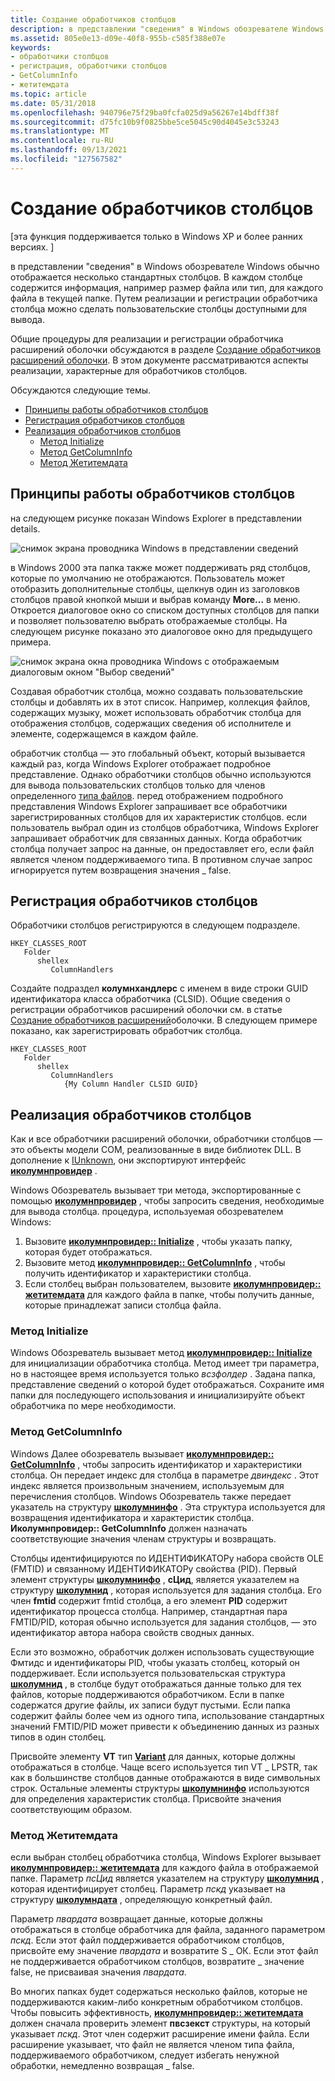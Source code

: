 ```yaml
---
title: Создание обработчиков столбцов
description: в представлении "сведения" в Windows обозревателе Windows обычно отображается несколько стандартных столбцов.
ms.assetid: 805e0e13-d09e-40f8-955b-c585f388e07e
keywords:
- обработчики столбцов
- регистрация, обработчики столбцов
- GetColumnInfo
- жетитемдата
ms.topic: article
ms.date: 05/31/2018
ms.openlocfilehash: 940796e75f29ba0fcfa025d9a56267e14bdff38f
ms.sourcegitcommit: d75fc10b9f0825bbe5ce5045c90d4045e3c53243
ms.translationtype: MT
ms.contentlocale: ru-RU
ms.lasthandoff: 09/13/2021
ms.locfileid: "127567582"
---
```

# <a name="creating-column-handlers"></a>Создание обработчиков столбцов

\[эта функция поддерживается только в Windows XP и более ранних версиях. \]

в представлении "сведения" в Windows обозревателе Windows обычно отображается несколько стандартных столбцов. В каждом столбце содержится информация, например размер файла или тип, для каждого файла в текущей папке. Путем реализации и регистрации обработчика столбца можно сделать пользовательские столбцы доступными для вывода.

Общие процедуры для реализации и регистрации обработчика расширений оболочки обсуждаются в разделе [Создание обработчиков расширений оболочки](/windows/desktop/shell/handlers). В этом документе рассматриваются аспекты реализации, характерные для обработчиков столбцов.

Обсуждаются следующие темы.

-   [Принципы работы обработчиков столбцов](#how-column-handlers-work)
-   [Регистрация обработчиков столбцов](#registering-column-handlers)
-   [Реализация обработчиков столбцов](#implementing-column-handlers)
    -   [Метод Initialize](#the-initialize-method)
    -   [Метод GetColumnInfo](#the-getcolumninfo-method)
    -   [Метод Жетитемдата](#the-getitemdata-method)

## <a name="how-column-handlers-work"></a>Принципы работы обработчиков столбцов

на следующем рисунке показан Windows Explorer в представлении details.

![снимок экрана проводника Windows в представлении сведений](images/columnproviderhandler1.jpg)

в Windows 2000 эта папка также может поддерживать ряд столбцов, которые по умолчанию не отображаются. Пользователь может отобразить дополнительные столбцы, щелкнув один из заголовков столбцов правой кнопкой мыши и выбрав команду **More...** в меню. Откроется диалоговое окно со списком доступных столбцов для папки и позволяет пользователю выбрать отображаемые столбцы. На следующем рисунке показано это диалоговое окно для предыдущего примера.

![снимок экрана окна проводника Windows с отображаемым диалоговым окном "Выбор сведений"](images/columnproviderhandler2.jpg)

Создавая обработчик столбца, можно создавать пользовательские столбцы и добавлять их в этот список. Например, коллекция файлов, содержащих музыку, может использовать обработчик столбца для отображения столбцов, содержащих сведения об исполнителе и элементе, содержащемся в каждом файле.

обработчик столбца — это глобальный объект, который вызывается каждый раз, когда Windows Explorer отображает подробное представление. Однако обработчики столбцов обычно используются для вывода пользовательских столбцов только для членов определенного [типа файлов](/windows/desktop/shell/fa-file-types). перед отображением подробного представления Windows Explorer запрашивает все обработчики зарегистрированных столбцов для их характеристик столбцов. если пользователь выбрал один из столбцов обработчика, Windows Explorer запрашивает обработчик для связанных данных. Когда обработчик столбца получает запрос на данные, он предоставляет его, если файл является членом поддерживаемого типа. В противном случае запрос игнорируется путем возвращения значения \_ false.

## <a name="registering-column-handlers"></a>Регистрация обработчиков столбцов

Обработчики столбцов регистрируются в следующем подразделе.

```
HKEY_CLASSES_ROOT
   Folder
      shellex
         ColumnHandlers
```

Создайте подраздел **колумнхандлерс** с именем в виде строки GUID идентификатора класса обработчика (CLSID). Общие сведения о регистрации обработчиков расширений оболочки см. в статье [Создание обработчиков расширений](/windows/desktop/shell/handlers)оболочки. В следующем примере показано, как зарегистрировать обработчик столбца.

```
HKEY_CLASSES_ROOT
   Folder
      shellex
         ColumnHandlers
            {My Column Handler CLSID GUID}
```

## <a name="implementing-column-handlers"></a>Реализация обработчиков столбцов

Как и все обработчики расширений оболочки, обработчики столбцов — это объекты модели COM, реализованные в виде библиотек DLL. В дополнение к [IUnknown](/windows/win32/api/unknwn/nn-unknwn-iunknown), они экспортируют интерфейс [**иколумнпровидер**](/windows/desktop/api/shlobj/nn-shlobj-icolumnprovider) .

Windows Обозреватель вызывает три метода, экспортированные с помощью [**иколумнпровидер**](/windows/desktop/api/shlobj/nn-shlobj-icolumnprovider) , чтобы запросить сведения, необходимые для вывода столбца. процедура, используемая обозревателем Windows:

1.  Вызовите [**иколумнпровидер:: Initialize**](/windows/desktop/api/shlobj/nf-shlobj-icolumnprovider-initialize) , чтобы указать папку, которая будет отображаться.
2.  Вызовите метод [**иколумнпровидер:: GetColumnInfo**](/windows/desktop/api/shlobj/nf-shlobj-icolumnprovider-getcolumninfo) , чтобы получить идентификатор и характеристики столбца.
3.  Если столбец выбран пользователем, вызовите [**иколумнпровидер:: жетитемдата**](/windows/desktop/api/shlobj/nf-shlobj-icolumnprovider-getitemdata) для каждого файла в папке, чтобы получить данные, которые принадлежат записи столбца файла.

### <a name="the-initialize-method"></a>Метод Initialize

Windows Обозреватель вызывает метод [**иколумнпровидер:: Initialize**](/windows/desktop/api/shlobj/nf-shlobj-icolumnprovider-initialize) для инициализации обработчика столбца. Метод имеет три параметра, но в настоящее время используется только *всзфолдер* . Задана папка, представление сведений о которой будет отображаться. Сохраните имя папки для последующего использования и инициализируйте объект обработчика по мере необходимости.

### <a name="the-getcolumninfo-method"></a>Метод GetColumnInfo

Windows Далее обозреватель вызывает [**иколумнпровидер:: GetColumnInfo**](/windows/desktop/api/shlobj/nf-shlobj-icolumnprovider-getcolumninfo) , чтобы запросить идентификатор и характеристики столбца. Он передает индекс для столбца в параметре *двиндекс* . Этот индекс является произвольным значением, используемым для перечисления столбцов. Windows Обозреватель также передает указатель на структуру [**школумнинфо**](/windows/desktop/api/shlobj/ns-shlobj-shcolumninfo) . Эта структура используется для возвращения идентификатора и характеристик столбца. **Иколумнпровидер:: GetColumnInfo** должен назначать соответствующие значения членам структуры и возвращать.

Столбцы идентифицируются по ИДЕНТИФИКАТОРу набора свойств OLE (FMTID) и связанному ИДЕНТИФИКАТОРу свойства (PID). Первый элемент структуры [**школумнинфо**](/windows/desktop/api/shlobj/ns-shlobj-shcolumninfo) , **сЦид**, является указателем на структуру [**школумнид**](/windows/desktop/shell/objects) , которая используется для задания столбца. Его член **fmtid** содержит fmtid столбца, а его элемент **PID** содержит идентификатор процесса столбца. Например, стандартная пара FMTID/PID, которая обычно используется для задания столбцов, — это идентификатор автора набора свойств сводных данных.

Если это возможно, обработчик должен использовать существующие Фмтидс и идентификаторы PID, чтобы указать столбец, который он поддерживает. Если используется пользовательская структура [**школумнид**](/windows/desktop/shell/objects) , в столбце будут отображаться данные только для тех файлов, которые поддерживаются обработчиком. Если в папке содержатся другие файлы, их записи будут пустыми. Если папка содержит файлы более чем из одного типа, использование стандартных значений FMTID/PID может привести к объединению данных из разных типов в один столбец.

Присвойте элементу **VT** тип [**Variant**](/windows/win32/api/oaidl/ns-oaidl-variant) для данных, которые должны отображаться в столбце. Чаще всего используется тип VT \_ LPSTR, так как в большинстве столбцов данные отображаются в виде символьных строк. Остальные элементы структуры [**школумнинфо**](/windows/desktop/api/shlobj/ns-shlobj-shcolumninfo) используются для определения характеристик столбца. Присвойте значения соответствующим образом.

### <a name="the-getitemdata-method"></a>Метод Жетитемдата

если выбран столбец обработчика столбца, Windows Explorer вызывает [**иколумнпровидер:: жетитемдата**](/windows/desktop/api/shlobj/nf-shlobj-icolumnprovider-getitemdata) для каждого файла в отображаемой папке. Параметр *псЦид* является указателем на структуру [**школумнид**](/windows/desktop/shell/objects) , которая идентифицирует столбец. Параметр *пскд* указывает на структуру [**школумндата**](/windows/desktop/api/shlobj/ns-shlobj-shcolumndata) , определяющую конкретный файл.

Параметр *пвардата* возвращает данные, которые должны отображаться в столбце обработчика для файла, заданного параметром *пскд*. Если этот файл поддерживается обработчиком столбцов, присвойте ему значение *пвардата* и возвратите S \_ ОК. Если этот файл не поддерживается обработчиком столбцов, возвратите \_ значение false, не присваивая значения *пвардата*.

Во многих папках будет содержаться несколько файлов, которые не поддерживаются каким-либо конкретным обработчиком столбцов. Чтобы повысить эффективность, [**иколумнпровидер:: жетитемдата**](/windows/desktop/api/shlobj/nf-shlobj-icolumnprovider-getitemdata) должен сначала проверить элемент **пвсзекст** структуры, на который указывает *пскд*. Этот член содержит расширение имени файла. Если расширение указывает, что файл не является членом типа файла, поддерживаемого обработчиком, следует избегать ненужной обработки, немедленно возвращая \_ false.

 

 